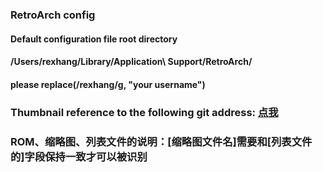 ### RetroArch config

#### Default configuration file root directory

#### /Users/rexhang/Library/Application\ Support/RetroArch/

#### please replace(/rexhang/g, "your username")

### Thumbnail reference to the following git address: [点我](https://github.com/libretro-thumbnails/Nintendo_-_Nintendo_DS)

### ROM、缩略图、列表文件的说明：[缩略图文件名]需要和[列表文件的<label>]字段保持一致才可以被识别